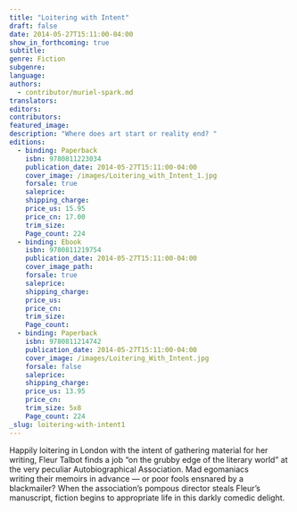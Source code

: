 ```yaml
---
title: "Loitering with Intent"
draft: false
date: 2014-05-27T15:11:00-04:00
show_in_forthcoming: true
subtitle:
genre: Fiction
subgenre:
language:
authors:
  - contributor/muriel-spark.md
translators:
editors:
contributors:
featured_image:
description: "Where does art start or reality end? "
editions:
  - binding: Paperback
    isbn: 9780811223034
    publication_date: 2014-05-27T15:11:00-04:00
    cover_image: /images/Loitering_with_Intent_1.jpg
    forsale: true
    saleprice:
    shipping_charge:
    price_us: 15.95
    price_cn: 17.00
    trim_size:
    Page_count: 224
  - binding: Ebook
    isbn: 9780811219754
    publication_date: 2014-05-27T15:11:00-04:00
    cover_image_path:
    forsale: true
    saleprice:
    shipping_charge:
    price_us:
    price_cn:
    trim_size:
    Page_count:
  - binding: Paperback
    isbn: 9780811214742
    publication_date: 2014-05-27T15:11:00-04:00
    cover_image: /images/Loitering_With_Intent.jpg
    forsale: false
    saleprice:
    shipping_charge:
    price_us: 13.95
    price_cn:
    trim_size: 5x8
    Page_count: 224
_slug: loitering-with-intent1
---
```


Happily loitering in London with the intent of gathering material for her writing, Fleur Talbot finds a job “on the grubby edge of the literary world” at the very peculiar Autobiographical Association. Mad egomaniacs writing their memoirs in advance — or poor fools ensnared by a blackmailer? When the association’s pompous director steals Fleur’s manuscript, fiction begins to appropriate life in this darkly comedic delight.

